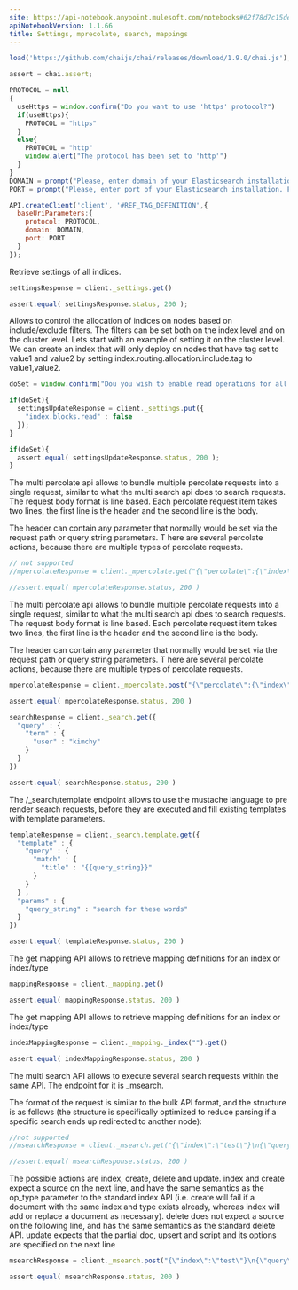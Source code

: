 ```yaml
---
site: https://api-notebook.anypoint.mulesoft.com/notebooks#62f78d7c15dea3e8adbc
apiNotebookVersion: 1.1.66
title: Settings, mprecolate, search, mappings
---
```


```javascript
load('https://github.com/chaijs/chai/releases/download/1.9.0/chai.js');
```

```javascript
assert = chai.assert;
```

```javascript
PROTOCOL = null
{
  useHttps = window.confirm("Do you want to use 'https' protocol?")
  if(useHttps){
    PROTOCOL = "https"
  }
  else{
    PROTOCOL = "http"
    window.alert("The protocol has been set to 'http'")
  }
}
DOMAIN = prompt("Please, enter domain of your Elasticsearch installation. For example, for 'http://192.168.0.1:9200' enter '192.168.0.1'")
PORT = prompt("Please, enter port of your Elasticsearch installation. For example, for 'http://192.168.0.1:9200' enter '9200'")
```

```javascript
API.createClient('client', '#REF_TAG_DEFENITION',{
  baseUriParameters:{
    protocol: PROTOCOL,
    domain: DOMAIN,
    port: PORT
  }
});
```

Retrieve settings of all indices.

```javascript
settingsResponse = client._settings.get()
```

```javascript
assert.equal( settingsResponse.status, 200 );
```

Allows to control the allocation of indices on nodes based on include/exclude filters. The filters can be set both on the index level and on the cluster level. Lets start with an example of setting it on the cluster level. We can create an index that will only deploy on nodes that have tag set to value1 and value2 by setting index.routing.allocation.include.tag to value1,value2.

```javascript
doSet = window.confirm("Dou you wish to enable read operations for all of your indices i.e. set \"index.blocks.read\" to false?")
```

```javascript
if(doSet){
  settingsUpdateResponse = client._settings.put({
    "index.blocks.read" : false
  });
}
```

```javascript
if(doSet){
  assert.equal( settingsUpdateResponse.status, 200 );
}
```

The multi percolate api allows to bundle multiple percolate requests into a single request, similar to what the multi search api does to search requests. The request body format is line based. Each percolate request item takes two lines, the first line is the header and the second line is the body.

The header can contain any parameter that normally would be set via the request path or query string parameters. T here are several percolate actions, because there are multiple types of percolate requests.

```javascript
// not supported
//mpercolateResponse = client._mpercolate.get("{\"percolate\":{\"index\":\"twitter\",\"type\":\"tweet\"}}\n{\"doc\":{\"message\":\"sometext\"}}\n")
```

```javascript
//assert.equal( mpercolateResponse.status, 200 )
```

The multi percolate api allows to bundle multiple percolate requests into a single request, similar to what the multi search api does to search requests. The request body format is line based. Each percolate request item takes two lines, the first line is the header and the second line is the body.

The header can contain any parameter that normally would be set via the request path or query string parameters. T here are several percolate actions, because there are multiple types of percolate requests.

```javascript
mpercolateResponse = client._mpercolate.post("{\"percolate\":{\"index\":\"twitter\",\"type\":\"tweet\"}}\n{\"doc\":{\"message\":\"sometext\"}}\n")
```

```javascript
assert.equal( mpercolateResponse.status, 200 )
```

```javascript
searchResponse = client._search.get({
  "query" : {
    "term" : {
      "user" : "kimchy"
    }
  }
})
```

```javascript
assert.equal( searchResponse.status, 200 )
```

The /_search/template endpoint allows to use the mustache language to pre render search 
requests, before they are executed and fill existing templates with template parameters.

```javascript
templateResponse = client._search.template.get({
  "template" : {
    "query" : {
      "match" : {
        "title" : "{{query_string}}"
      }
    }
  } ,
  "params" : {
    "query_string" : "search for these words"
  }
})
```

```javascript
assert.equal( templateResponse.status, 200 )
```

The get mapping API allows to retrieve mapping definitions for an index or index/type

```javascript
mappingResponse = client._mapping.get()
```

```javascript
assert.equal( mappingResponse.status, 200 )
```

The get mapping API allows to retrieve mapping definitions for an index or index/type

```javascript
indexMappingResponse = client._mapping._index("").get()
```

```javascript
assert.equal( indexMappingResponse.status, 200 )
```

The multi search API allows to execute several search requests within the same API. The endpoint for it is _msearch.

The format of the request is similar to the bulk API format, and the structure is as follows (the structure is specifically optimized to reduce parsing if a specific search ends up redirected to another node):

```javascript
//not supported
//msearchResponse = client._msearch.get("{\"index\":\"test\"}\n{\"query\":{\"match_all\":{}},\"from\":0,\"size\":10}\n")
```

```javascript
//assert.equal( msearchResponse.status, 200 )
```

The possible actions are index, create, delete and update. index and create expect a source on the next line, and have the same semantics as the op_type parameter to the standard index API (i.e. create will fail if a document with the same index and type exists already, whereas index will add or replace a document as necessary). delete does not expect a source on the following line, and has the same semantics as the standard delete API. update expects that the partial doc, upsert and script and its options are specified on the next line

```javascript
msearchResponse = client._msearch.post("{\"index\":\"test\"}\n{\"query\":{\"match_all\":{}},\"from\":0,\"size\":10}\n")
```

```javascript
assert.equal( msearchResponse.status, 200 )
```